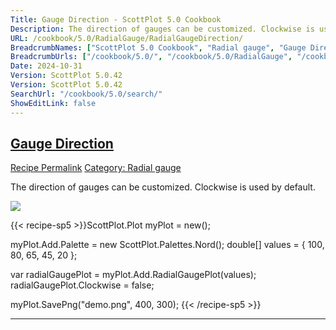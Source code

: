 ```yaml
---
Title: Gauge Direction - ScottPlot 5.0 Cookbook
Description: The direction of gauges can be customized. Clockwise is used by default.
URL: /cookbook/5.0/RadialGauge/RadialGaugeDirection/
BreadcrumbNames: ["ScottPlot 5.0 Cookbook", "Radial gauge", "Gauge Direction"]
BreadcrumbUrls: ["/cookbook/5.0/", "/cookbook/5.0/RadialGauge", "/cookbook/5.0/RadialGauge/RadialGaugeDirection"]
Date: 2024-10-31
Version: ScottPlot 5.0.42
Version: ScottPlot 5.0.42
SearchUrl: "/cookbook/5.0/search/"
ShowEditLink: false
---
```



<h2 style='border-bottom: 0;'><a href='/cookbook/5.0/RadialGauge/RadialGaugeDirection'>Gauge Direction</a></h2>

<div class="d-flex mb-2">
<a class="btn btn-sm btn-primary me-1" href="/cookbook/5.0/RadialGauge/RadialGaugeDirection">Recipe Permalink</a>
<a class="btn btn-sm btn-success me-1" href="/cookbook/5.0/RadialGauge">Category: Radial gauge</a>
</div>

The direction of gauges can be customized. Clockwise is used by default.

[![](/cookbook/5.0/images/RadialGaugeDirection.png?241031194635)](/cookbook/5.0/images/RadialGaugeDirection.png?241031194635)

{{< recipe-sp5 >}}ScottPlot.Plot myPlot = new();

myPlot.Add.Palette = new ScottPlot.Palettes.Nord();
double[] values = { 100, 80, 65, 45, 20 };

var radialGaugePlot = myPlot.Add.RadialGaugePlot(values);
radialGaugePlot.Clockwise = false;

myPlot.SavePng("demo.png", 400, 300);
{{< /recipe-sp5 >}}

<hr class='my-5 invisible'>


